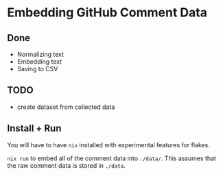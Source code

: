 # Embedding GitHub Comment Data

## Done
- Normalizing text
- Embedding text
- Saving to CSV

## TODO
- create dataset from collected data

## Install + Run
You will have to have `nix` installed with experimental features for flakes.

`nix run` to embed all of the comment data into `./data/`. This assumes that the raw comment data is stored in `./data`.
